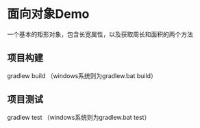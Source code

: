 # 面向对象Demo
一个基本的矩形对象，包含长宽属性，以及获取周长和面积的两个方法

## 项目构建
gradlew build  （windows系统则为gradlew.bat build） 

## 项目测试
gradlew test   （windows系统则为gradlew.bat test） 

